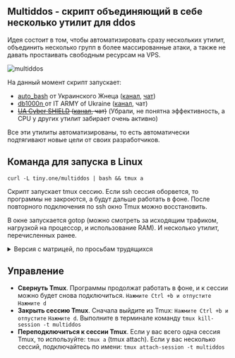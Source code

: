 ## Multiddos - скрипт объединяющий в себе несколько утилит для ddos
Идея состоит в том, чтобы автоматизировать сразу нескольких утилит, объединить несколько групп в более массированные атаки, а также не давать простаивать свободным ресурсам на VPS.

![multiddos](https://user-images.githubusercontent.com/53382906/161972523-a1197762-a166-45f2-9b68-6e13cc940d99.gif)

На данный момент скрипт запускает:
* [auto_bash](https://github.com/Aruiem234/auto_mhddos/tree/main/bash) от Украинского Жнеца ([канал](https://t.me/ukrainian_reaper_ddos), [чат](https://t.me/+azRzzKp-STpkMjNi))
* [db1000n ](https://github.com/Arriven/db1000n) от IT ARMY of Ukraine ([канал](https://t.me/itarmyofukraine2022), чат)
* ~~[UA Cyber SHIELD](https://github.com/opengs/uashield) ([канал](https://t.me/uashield), чат)~~ (Убрали, не понятна эффективность, а CPU у других утилит забирает очень активно)

Все эти утилиты автоматизированы, то есть автоматически подтягивают новые цели от своих разработчиков.

## Команда для запуска в Linux

```
curl -L tiny.one/multiddos | bash && tmux a
```

Скрипт запускает tmux сессию. Если ssh сессия оборвется, то программы не закроются, а будут дальше работать в фоне. После повторного подключения по ssh окно Tmux можно восстановить.

В окне запускается gotop (можно смотреть за исходящим трафиком, нагрузкой на процессор, и использование RAM).
И несколько утилит, перечисленных ранее. 

<details>
  <summary>Версия с матрицей, по просьбам трудящихся</summary>
  
Отличается только наличием cmatrix.
```
curl -s https://raw.githubusercontent.com/KarboDuck/multiddos/main/multiddos_matrix.sh | bash && tmux a
```
![cmatrix](https://user-images.githubusercontent.com/53382906/162016355-5062d73e-16a1-4311-8090-14e24b696304.gif)
  
</details>

## Управление

* **Свернуть Tmux**. Программы продолжат работать в фоне, и к сессии можно будет снова подключиться. `Нажмите Ctrl +b и отпустите` `Нажмите d`
* **Закрыть сессию Tmux**. Сначала выйдите из Tmux: `Нажмите Ctrl +b и отпустите` `Нажмите d`. Выполните в терминале команду `tmux kill-session -t multiddos`
* **Переподключиться к сессии Tmux**. Если у вас всего одна сессия Tmux, то используйте: `tmux a` (tmux attach). Если у вас несколько сессий, подключайтесь по имени: `tmux attach-session -t multiddos`
